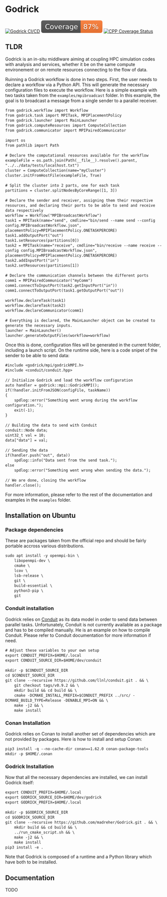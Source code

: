 # Godrick

[![Godrick CI/CD](https://github.com/madreher/Godrick/actions/workflows/ci.yml/badge.svg)](https://github.com/madreher/Godrick/actions/workflows/ci.yml)
[![Coverage badge](https://raw.githubusercontent.com/madreher/Godrick/python-coverage-comment-action-data/badge.svg)](https://htmlpreview.github.io/?https://github.com/madreher/Godrick/blob/python-coverage-comment-action-data/htmlcov/index.html)
[![CPP Coverage Status](https://coveralls.io/repos/github/madreher/Godrick/badge.svg?branch=main)](https://coveralls.io/github/madreher/Godrick?branch=main)

## TLDR

Godrick is an in-situ middlware aiming at coupling HPC simulation codes with analysis and services, whether it be on the same compute environement or on remote resources connecting to the flow of data.

Ruinning a Godrick workflow is done in two steps. First, the user needs to declare a workflow via a Python API. This will generate the necessary configuration files to execute the workflow. Here is a simple example with two tasks taken from the `examples/mpibroadcast` folder. In this example, the goal is to broadcast a message from a single sender to a parallel receiver.
```
from godrick.workflow import Workflow
from godrick.task import MPITask, MPIPlacementPolicy
from godrick.launcher import MainLauncher
from godrick.computeResources import ComputeCollection
from godrick.communicator import MPIPairedCommunicator

import os
from pathlib import Path

# Declare the computational resources available for the workflow
exampleFile = os.path.join(Path(__file__).resolve().parent, "../../data/tests/localhost.txt")
cluster = ComputeCollection(name="myCluster")
cluster.initFromHostFile(exampleFile, True)

# Split the cluster into 2 parts, one for each task
partitions = cluster.splitNodesByCoreRange([1, 3])

# Declare the sender and receiver, assigning them their respective resources, and declaring their ports to be able to send and receive data respectively
workflow = Workflow("MPIBroadcastWorkflow")
task1 = MPITask(name="send", cmdline="bin/send --name send --config config.MPIBroadcastWorkflow.json", placementPolicy=MPIPlacementPolicy.ONETASKPERCORE)
task1.addOutputPort("out")
task1.setResources(partitions[0])
task2 = MPITask(name="receive", cmdline="bin/receive --name receive --config config.MPIBroadcastWorkflow.json", placementPolicy=MPIPlacementPolicy.ONETASKPERCORE)
task2.addInputPort("in")
task2.setResources(partitions[1])

# Declare the communication channels between the different ports
comm1 = MPIPairedCommunicator("myComm")
comm1.connectToInputPort(task2.getInputPort("in"))
comm1.connectToOutputPort(task1.getOutputPort("out"))

workflow.declareTask(task1)
workflow.declareTask(task2)
workflow.declareCommunicator(comm1)

# Everything is declared, the MainLauncher object can be created to generate the necessary inputs.
launcher = MainLauncher()
launcher.generateOutputFiles(workflow=workflow)
```

Once this is done, configuration files will be generated in the current folder, including a launch script.
On the runtime side, here is a code snipet of the sender to be able to send data:
```
#include <godrick/mpi/godrickMPI.h>
#include <conduit/conduit.hpp>

// Initialize Godrick and load the workflow configuration
auto handler = godrick::mpi::GodrickMPI();
if(!handler.initFromJSON(configFile, taskName))    
{
    spdlog::error("Something went wrong during the workflow configuration.");
    exit(-1);
}

// Building the data to send with Conduit
conduit::Node data;
uint32_t val = 10;
data["data"] = val;

// Sending the data
if(handler.push("out", data))
    spdlog::info("Data sent from the send task.");
else
    spdlog::error("Something went wrong when sending the data.");

// We are done, closing the workflow
handler.close();

```

For more information, please refer to the rest of the documentation and examples in the `examples` folder.

## Installation on Ubuntu 

### Package dependencies 

These are packages taken from the official repo and should be fairly portable accross various distributions.

```
sudo apt install -y openmpi-bin \
    libopenmpi-dev \
    cmake \
    lcov \
    lsb-release \
    git \ 
    build-essential \
    python3-pip \
    git
```

### Conduit installation 

Godrick relies on [Conduit](https://llnl-conduit.readthedocs.io/en/latest/index.html) as its data model in order to send data between parallel tasks. 
Unfortunately, Conduit is not currently available as a package and has to be compiled manually. He is an example on how to compile Conduit. Please refer to Conduit documentation for more information if need.

```
# Adjust these variables to your own setup
export CONDUIT_PREFIX=$HOME/.local
export CONDUIT_SOURCE_DIR=$HOME/dev/conduit

mkdir -p $CONDUIT_SOURCE_DIR
cd $CONDUIT_SOURCE_DIR
git clone --recursive https://github.com/llnl/conduit.git . && \
    git checkout tags/v0.9.2 && \
    mkdir build && cd build && \
    cmake -DCMAKE_INSTALL_PREFIX=$CONDUIT_PREFIX ../src/ -DCMAKE_BUILD_TYPE=Release -DENABLE_MPI=ON && \
    make -j2 && \
    make install
```

### Conan Installation

Godrick relies on Conan to install another set of dependencies which are not provided by packages.
Here is how to install and setup Conan:
```
pip3 install -q --no-cache-dir conan==1.62.0 conan-package-tools
mkdir -p $HOME/.conan
```

### Godrick Installation 

Now that all the necessary dependencies are installed, we can install Godrick itself:
```
export CONDUIT_PREFIX=$HOME/.local
export GODRICK_SOURCE_DIR=$HOME/dev/godrick
export GODRICK_PREFIX=$HOME/.local

mkdir -p $GODRICK_SOURCE_DIR
cd $GODRICK_SOURCE_DIR
git clone --recursive https://github.com/madreher/Godrick.git . && \
    mkdir build && cd build && \
    ../run_cmake_script.sh && \
    make -j2 && \
    make install
pip3 install -e .
```

Note that Godrick is composed of a runtime and a Python library which have both to be installed.

## Documentation

TODO
